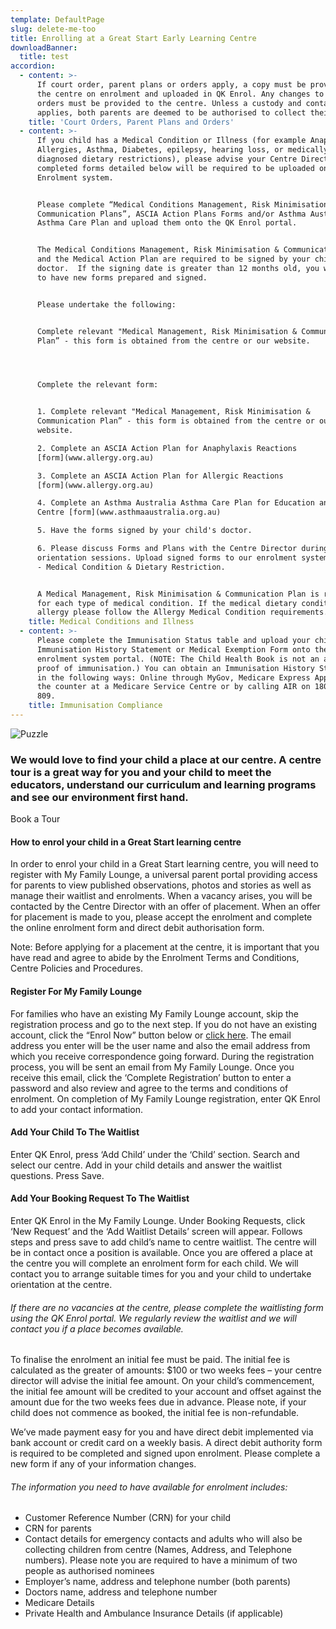 ```yaml
---
template: DefaultPage
slug: delete-me-too
title: Enrolling at a Great Start Early Learning Centre
downloadBanner:
  title: test
accordion:
  - content: >-
      If court order, parent plans or orders apply, a copy must be provided to
      the centre on enrolment and uploaded in QK Enrol. Any changes to these
      orders must be provided to the centre. Unless a custody and contact order
      applies, both parents are deemed to be authorised to collect their child.
    title: 'Court Orders, Parent Plans and Orders'
  - content: >-
      If you child has a Medical Condition or Illness (for example Anaphylaxis,
      Allergies, Asthma, Diabetes, epilepsy, hearing loss, or medically
      diagnosed dietary restrictions), please advise your Centre Director. The
      completed forms detailed below will be required to be uploaded onto the
      Enrolment system.


      Please complete “Medical Conditions Management, Risk Minimisation &
      Communication Plans”, ASCIA Action Plans Forms and/or Asthma Australia
      Asthma Care Plan and upload them onto the QK Enrol portal. 


      The Medical Conditions Management, Risk Minimisation & Communication Plans
      and the Medical Action Plan are required to be signed by your child’s
      doctor.  If the signing date is greater than 12 months old, you will need
      to have new forms prepared and signed.


      Please undertake the following:


      Complete relevant "Medical Management, Risk Minimisation & Communication
      Plan” - this form is obtained from the centre or our website.




      Complete the relevant form:


      1. Complete relevant "Medical Management, Risk Minimisation &
      Communication Plan” - this form is obtained from the centre or our
      website.

      2. Complete an ASCIA Action Plan for Anaphylaxis Reactions
      [form](www.allergy.org.au)

      3. Complete an ASCIA Action Plan for Allergic Reactions
      [form](www.allergy.org.au)

      4. Complete an Asthma Australia Asthma Care Plan for Education and Care
      Centre [form](www.asthmaaustralia.org.au)

      5. Have the forms signed by your child's doctor.

      6. Please discuss Forms and Plans with the Centre Director during
      orientation sessions. Upload signed forms to our enrolment system section
      - Medical Condition & Dietary Restriction. 


      A Medical Management, Risk Minimisation & Communication Plan is required
      for each type of medical condition. If the medical dietary condition is an
      allergy please follow the Allergy Medical Condition requirements.
    title: Medical Conditions and Illness
  - content: >-
      Please complete the Immunisation Status table and upload your child’s
      Immunisation History Statement or Medical Exemption Form onto the
      enrolment system portal. (NOTE: The Child Health Book is not an accepted
      proof of immunisation.) You can obtain an Immunisation History Statement
      in the following ways: Online through MyGov, Medicare Express App, over
      the counter at a Medicare Service Centre or by calling AIR on 1800 653
      809.
    title: Immunisation Compliance
---
```

![Puzzle](/images/uploads/istock-529400494_super_crop.jpg)

### We would love to find your child a place at our centre. A centre tour is a great way for you and your child to meet the educators, understand our curriculum and learning programs and see our environment first hand.

Book a Tour

#### How to enrol your child in a Great Start learning centre

In order to enrol your child in a Great Start learning centre, you will need to register with My Family Lounge, a universal parent portal providing access for parents to view published observations, photos and stories as well as manage their waitlist and enrolments. When a vacancy arises, you will be contacted by the Centre Director with an offer of placement. When an offer for placement is made to you, please accept the enrolment and complete the online enrolment form and direct debit authorisation form.

Note: Before applying for a placement at the centre, it is important that you have read and agree to abide by the Enrolment Terms and Conditions, Centre Policies and Procedures.

#### Register For My Family Lounge

For families who have an existing My Family Lounge account, skip the registration process and go to the next step. If you do not have an existing account, click the “Enrol Now” button below or [click here](https://great-start-elc.thdi.net/enrol). The email address you enter will be the user name and also the email address from which you receive correspondence going forward. During the registration process, you will be sent an email from My Family Lounge. Once you receive this email, click the ‘Complete Registration’ button to enter a password and also review and agree to the terms and conditions of enrolment. On completion of My Family Lounge registration, enter QK Enrol to add your contact information.

#### Add Your Child To The Waitlist

Enter QK Enrol, press ‘Add Child’ under the ‘Child’ section. Search and select our centre. Add in your child details and answer the waitlist questions. Press Save.

#### Add Your Booking Request To The Waitlist

Enter QK Enrol in the My Family Lounge. Under Booking Requests, click ‘New Request’ and the ‘Add Waitlist Details’ screen will appear. Follows steps and press save to add child’s name to centre waitlist. The centre will be in contact once a position is available. Once you are offered a place at the centre you will complete an enrolment form for each child. We will contact you to arrange suitable times for you and your child to undertake orientation at the centre.

###### If there are no vacancies at the centre, please complete the waitlisting form using the QK Enrol portal. We regularly review the waitlist and we will contact you if a place becomes available.

To finalise the enrolment an initial fee must be paid. The initial fee is calculated as the greater of amounts: $100 or two weeks fees – your centre director will advise the initial fee amount. On your child’s commencement, the initial fee amount will be credited to your account and offset against the amount due for the two weeks fees due in advance. Please note, if your child does not commence as booked, the initial fee is non-refundable.

We’ve made payment easy for you and have direct debit implemented via bank account or credit card on a weekly basis. A direct debit authority form is required to be completed and signed upon enrolment. Please complete a new form if any of your information changes.

###### The information you need to have available for enrolment includes:

* Customer Reference Number (CRN) for your child
* CRN for parents
* Contact details for emergency contacts and adults who will also be collecting children from centre (Names, Address, and Telephone numbers). Please note you are required to have a minimum of two people as authorised nominees
* Employer’s name, address and telephone number (both parents)
* Doctors name, address and telephone number
* Medicare Details
* Private Health and Ambulance Insurance Details (if applicable)
